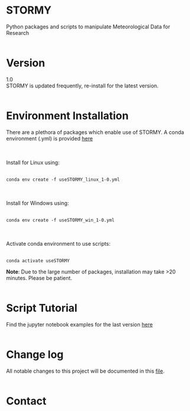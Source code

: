 # STORMY

Python packages and scripts to manipulate Meteorological Data for Research
<br><br>

# Version
1.0 <br>
STORMY is updated frequently, re-install for the latest version.
<br><br>
# Environment Installation
There are a plethora of packages which enable use of STORMY.
A conda environment (.yml) is provided [here](https://github.com/twhite1031/STORMY/setup_envs)

<br><br>
Install for Linux using:
<br><br>
```
conda env create -f useSTORMY_linux_1-0.yml
```
<br><br>
Install for Windows using:
<br><br>
```
conda env create -f useSTORMY_win_1-0.yml
```
<br><br>
Activate conda environment to use scripts:
<br><br>
```
conda activate useSTORMY
```


**Note**: Due to the large number of packages, installation may take >20 minutes. Please be patient.
<br><br>

# Script Tutorial
Find the jupyter notebook examples for the last version [here](https://github.com/twhite1031/STORMY/)
<br><br>

# Change log
All notable changes to this project will be documented in this [file](https://github.com/twhite1031/STORMY/CHANGELOG.md).
<br><br>

# Contact



